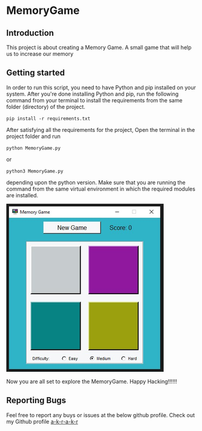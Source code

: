 # MemoryGame


## Introduction
This project is about creating a Memory Game. A small game that will help us to increase our memory



## Getting started
In order to run this script, you need to have Python and pip installed on your system. After you're done installing Python and pip, run the following command from your terminal to install the requirements from the same folder (directory) of the project.
```
pip install -r requirements.txt
```

After satisfying all the requirements for the project, Open the terminal in the project folder and run
```
python MemoryGame.py
```
or
```
python3 MemoryGame.py
```
depending upon the python version. Make sure that you are running the command from the same virtual environment in which the required modules are installed.


![Demo pic of MemoryGame by akr](resources/images/akr_demo.jpg)

Now you are all set to explore the MemoryGame. Happy Hacking!!!!!!


## Reporting Bugs
Feel free to report any buys or issues at the below github profile.
Check out my Github profile [a-k-r-a-k-r](https://github.com/a-k-r-a-k-r)